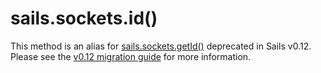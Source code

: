 # sails.sockets.id()

This method is an alias for [sails.sockets.getId()](https://sailsjs.com/documentation/reference/web-sockets/sails-sockets/get-id) deprecated in Sails v0.12.  Please see the [v0.12 migration guide](https://sailsjs.com/documentation/concepts/upgrading/to-v-0-12) for more information.

<docmeta name="displayName" value="sails.sockets.id()">
<docmeta name="isDeprecated" value="true">
